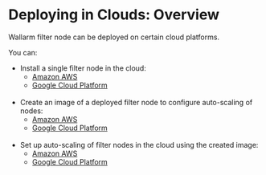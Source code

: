[docs-amazon-node]:         ../installation-ami-en.md
[docs-google-node]:         ../installation-gcp-en.md

[docs-amazon-image]:        amazon-cloud/create-image.md
[docs-google-image]:        google-cloud/create-image.md

[docs-amazon-scaling]:      amazon-cloud/autoscaling-overview.md
[docs-google-scaling]:      google-cloud/autoscaling-overview.md


#   Deploying in Clouds: Overview

Wallarm filter node can be deployed on certain cloud platforms.

You can:
*   Install a single filter node in the cloud:
    *   [Amazon AWS][docs-amazon-node]
    *   [Google Cloud Platform][docs-google-node]
<br><br>
*   Create an image of a deployed filter node to configure auto-scaling of nodes:
    *   [Amazon AWS][docs-amazon-image]
    *   [Google Cloud Platform][docs-google-image]
<br><br>
*   Set up auto-scaling of filter nodes in the cloud using the created image:
    *   [Amazon AWS][docs-amazon-scaling]
    *   [Google Cloud Platform][docs-google-scaling]
<br><br>


